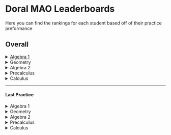 
# Doral MAO Leaderboards
Here you can find the rankings for each student based off of their practice preformance

## Overall
<details>
  <summary><u> Algebra 1 </u></summary></br>
</br></details><details>
<summary> Geometry </summary></br>
</br></details><details>
<summary> Algebra 2 </summary></br>
</br></details><details>
<summary> Precalculus </summary></br>
</br></details> <details>
<summary> Calculus </summary></br>
</br></details>

____________________________________________________________________

#### Last Practice
<details>
<summary> Algebra 1 </summary></br>

<b>1 -</b> Glenn Garcia: -5

</br>

<b>2 -</b> Ms Fragoso: -9

</br>
</br></details><details>
<summary> Geometry </summary></br>

<b>1 -</b> Greg Heffly: 0

</br>

<b>2 -</b> D D: -1111

</br>
</br></details><details>
<summary> Algebra 2 </summary></br>

None
</br>
</br></details><details>
<summary> Precalculus </summary></br>

None
</br>
</br></details> <details>
<summary> Calculus </summary></br>

<b>1 -</b> Best Guy: 150

</br>

<b>2 -</b> Pretty Good: 125

</br>

<b>2 -</b> Also Good: 125

</br>

<b>3 -</b> Daniel Roadillam-fluxcapacitor: 110

</br>

<b>4 -</b> I Sux: 60

</br>
</br></details>

